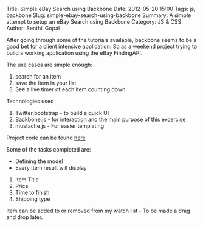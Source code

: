 Title: Simple eBay Search using Backbone
Date: 2012-05-20 15:00
Tags: js, backbone
Slug: simple-ebay-search-using-backbone
Summary: A simple attempt to setup an eBay Search using Backbone
Category: JS & CSS
Author: Senthil Gopal

After going through some of the tutorials available, backbone seems to be a good bet for a client intensive application. So as a weekend project trying to build a working application using the eBay FindingAPI.

The use cases are simple enough:

1. search for an item
2. save the item in your list
3. See a live timer of each item counting down

Technologies used

1. Twitter bootstrap - to build a quick UI
2. Backbone.js - for interaction and the main purpose of this excercise
3. mustache.js - For easier templating

Project code can be found [here](https://github.com/sengopal/ebay-search "ebay-search")

Some of the tasks completed are:
* Defining the model
* Every Item result will display

1. Item Title
2. Price
3. Time to finish
4. Shipping type

Item can be added to or removed from my watch list - To be made a drag and drop later.

